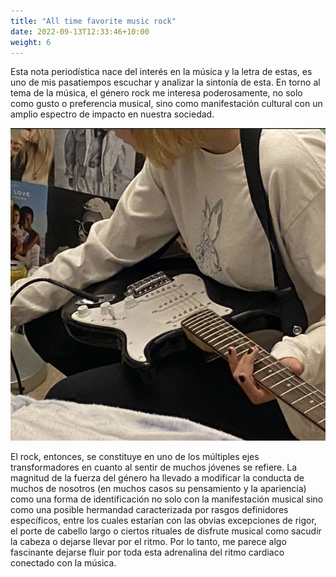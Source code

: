 ```yaml
---
title: "All time favorite music rock"
date: 2022-09-13T12:33:46+10:00
weight: 6
---
```

Esta nota periodística nace del interés en la música y la letra de estas, es uno de mis pasatiempos escuchar y analizar la sintonía de esta. En torno al tema de la música, el género rock me interesa poderosamente, no solo como gusto o preferencia musical, sino como manifestación cultural con un amplio espectro de impacto en nuestra sociedad.

![Accounting Services](/images/ImgeAlondra/Imagen3.jpeg)

El rock, entonces, se constituye en uno de los múltiples ejes transformadores en cuanto al sentir de muchos jóvenes se refiere. La magnitud de la fuerza del género ha llevado a modificar la conducta de muchos de nosotros (en muchos casos su pensamiento y la apariencia) como una forma de identificación no solo con la manifestación musical sino como una posible hermandad caracterizada por rasgos definidores específicos, entre los cuales estarían con las obvias excepciones de rigor, el porte de cabello largo o ciertos rituales de disfrute musical como sacudir la cabeza o dejarse llevar por el ritmo. Por lo tanto, me parece algo fascinante dejarse fluir por toda esta adrenalina del ritmo cardiaco conectado con la música.

